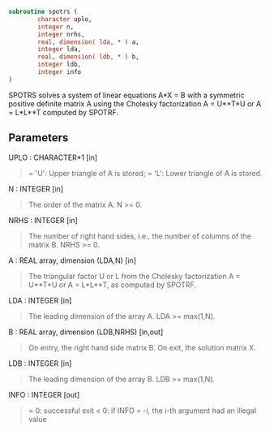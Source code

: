 ```fortran
subroutine spotrs (
        character uplo,
        integer n,
        integer nrhs,
        real, dimension( lda, * ) a,
        integer lda,
        real, dimension( ldb, * ) b,
        integer ldb,
        integer info
)
```

SPOTRS solves a system of linear equations A\*X = B with a symmetric
positive definite matrix A using the Cholesky factorization
A = U\*\*T\*U or A = L\*L\*\*T computed by SPOTRF.

## Parameters
UPLO : CHARACTER\*1 [in]
> = 'U':  Upper triangle of A is stored;
> = 'L':  Lower triangle of A is stored.

N : INTEGER [in]
> The order of the matrix A.  N >= 0.

NRHS : INTEGER [in]
> The number of right hand sides, i.e., the number of columns
> of the matrix B.  NRHS >= 0.

A : REAL array, dimension (LDA,N) [in]
> The triangular factor U or L from the Cholesky factorization
> A = U\*\*T\*U or A = L\*L\*\*T, as computed by SPOTRF.

LDA : INTEGER [in]
> The leading dimension of the array A.  LDA >= max(1,N).

B : REAL array, dimension (LDB,NRHS) [in,out]
> On entry, the right hand side matrix B.
> On exit, the solution matrix X.

LDB : INTEGER [in]
> The leading dimension of the array B.  LDB >= max(1,N).

INFO : INTEGER [out]
> = 0:  successful exit
> < 0:  if INFO = -i, the i-th argument had an illegal value
